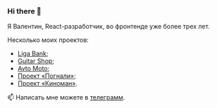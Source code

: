 ### Hi there 👋

Я Валентин, React-разработчик, во фронтенде уже более трех лет.

Несколько моих проектов:
- <a href="https://github.com/we1tkindzy/liga_bank">Liga Bank</a>;
- <a href="https://github.com/we1tkindzy/guitar_shop">Guitar Shop</a>;
- <a href="https://github.com/we1tkindzy/Erdyakov_avto-moto">Avto Moto</a>;
- <a href="https://github.com/we1tkindzy/1085399-pognali-22">Проект «Погнали»</a>;
- <a href="https://github.com/we1tkindzy/1085399-cinemaddict-13">Проект «Киноман»</a>.

📫 Написать мне можете в <a href="https://t.me/hxlser">телеграмм</a>.

<!--![Anurag's GitHub stats](https://github-readme-stats.vercel.app/api?username=we1tkindzy&hide=contribs,prs&show_icons=true&theme=buefy)-->

